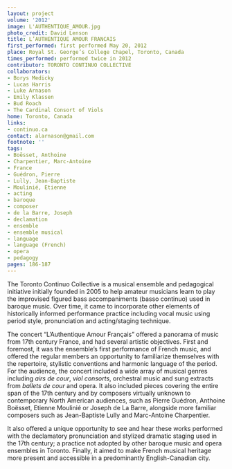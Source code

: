 ```yaml
---
layout: project
volume: '2012'
image: L'AUTHENTIQUE_AMOUR.jpg
photo_credit: David Lenson
title: L’AUTHENTIQUE AMOUR FRANCAIS
first_performed: first performed May 20, 2012
place: Royal St. George’s College Chapel, Toronto, Canada
times_performed: performed twice in 2012
contributor: TORONTO CONTINUO COLLECTIVE
collaborators:
- Borys Medicky
- Lucas Harris
- Luke Arnason
- Emily Klassen
- Bud Roach
- The Cardinal Consort of Viols
home: Toronto, Canada
links:
- continuo.ca
contact: alarnason@gmail.com
footnote: ''
tags:
- Boësset, Anthoine
- Charpentier, Marc-Antoine
- France
- Guédron, Pierre
- Lully, Jean-Baptiste
- Moulinié, Etienne
- acting
- baroque
- composer
- de la Barre, Joseph
- declamation
- ensemble
- ensemble musical
- language
- language (French)
- opera
- pedagogy
pages: 186-187
---
```


The Toronto Continuo Collective is a musical ensemble and pedagogical initiative initially founded in 2005 to help amateur musicians learn to play the improvised figured bass accompaniments (basso continuo) used in baroque music. Over time, it came to incorporate other elements of historically informed performance practice including vocal music using period style, pronunciation and acting/staging technique.

The concert “L’Authentique Amour Français” offered a panorama of music from 17th century France, and had several artistic objectives. First and foremost, it was the ensemble’s first performance of French music, and offered the regular members an opportunity to familiarize themselves with the repertoire, stylistic conventions and harmonic language of the period. For the audience, the concert included a wide array of musical genres including _airs de cour_, _viol consorts_, orchestral music and sung extracts from _ballets de cour_ and opera. It also included pieces covering the entire span of the 17th century and by composers virtually unknown to contemporary North American audiences, such as Pierre Guédron, Anthoine Boësset, Etienne Moulinié or Joseph de La Barre, alongside more familiar composers such as Jean-Baptiste Lully and Marc-Antoine Charpentier.

It also offered a unique opportunity to see and hear these works performed with the declamatory pronunciation and stylized dramatic staging used in the 17th century; a practice not adopted by other baroque music and opera ensembles in Toronto. Finally, it aimed to make French musical heritage more present and accessible in a predominantly English-Canadian city.
